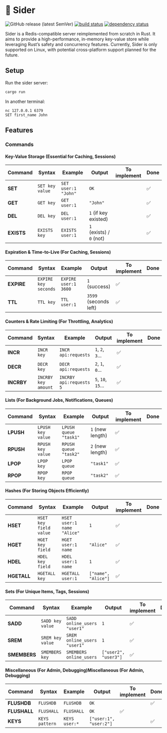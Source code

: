 # 🐆 Sider

![GitHub release (latest SemVer)](https://img.shields.io/github/v/release/bourdeau/sider) [![build status](https://github.com/bourdeau/sider/actions/workflows/build.yml/badge.svg)](https://github.com/bourdeau/sider/actions) [![dependency status](https://deps.rs/repo/github/bourdeau/sider/status.svg)](https://deps.rs/repo/github/bourdeau/sider)

Sider is a Redis-compatible server reimplemented from scratch in Rust. It aims to provide a high-performance, in-memory key-value store while leveraging Rust’s safety and concurrency features. Currently, Sider is only supported on Linux, with potential cross-platform support planned for the future.


## Setup

Run the sider server:

```bash
cargo run
```
In another terminal:

```
nc 127.0.0.1 6379
SET first_name John
```

## Features

### Commands

#### Key-Value Storage (Essential for Caching, Sessions)

| Command  | Syntax | Example | Output | To implement | Done |
|----------|--------|---------|--------|-------------|------|
| **SET**  | `SET key value` | `SET user:1 "John"` | `OK` |  | ✅ |
| **GET**  | `GET key` | `GET user:1` | `"John"` |  | ✅ |
| **DEL**  | `DEL key` | `DEL user:1` | `1` (if key existed) |  | ✅ |
| **EXISTS** | `EXISTS key` | `EXISTS user:1` | `1` (exists) / `0` (not) |  | ✅ |


#### Expiration & Time-to-Live (For Caching, Sessions)

| Command  | Syntax | Example | Output | To implement | Done |
|----------|--------|---------|--------|-------------|------|
| **EXPIRE** | `EXPIRE key seconds` | `EXPIRE user:1 3600` | `1` (success) | ✅ |   |
| **TTL**  | `TTL key` | `TTL user:1` | `3599` (seconds left) | ✅ |   |


#### Counters & Rate Limiting (For Throttling, Analytics)

| Command  | Syntax | Example | Output | To implement | Done |
|----------|--------|---------|--------|-------------|------|
| **INCR**  | `INCR key` | `INCR api:requests` | `1`, `2`, `3`... | ✅ |   |
| **DECR**  | `DECR key` | `DECR api:requests` | `2`, `1`, `0`... | ✅ |   |
| **INCRBY** | `INCRBY key amount` | `INCRBY api:requests 5` | `5`, `10`, `15`... | ✅ |   |


#### Lists (For Background Jobs, Notifications, Queues)

| Command  | Syntax | Example | Output | To implement | Done |
|----------|--------|---------|--------|-------------|------|
| **LPUSH** | `LPUSH key value` | `LPUSH queue "task1"` | `1` (new length) | ✅ |   |
| **RPUSH** | `RPUSH key value` | `RPUSH queue "task2"` | `2` (new length) | ✅ |   |
| **LPOP**  | `LPOP key` | `LPOP queue` | `"task1"` | ✅ |   |
| **RPOP**  | `RPOP key` | `RPOP queue` | `"task2"` | ✅ |   |


#### Hashes (For Storing Objects Efficiently)

| Command  | Syntax | Example | Output | To implement | Done |
|----------|--------|---------|--------|-------------|------|
| **HSET**  | `HSET key field value` | `HSET user:1 name "Alice"` | `1` | ✅ |   |
| **HGET**  | `HGET key field` | `HGET user:1 name` | `"Alice"` | ✅ |   |
| **HDEL**  | `HDEL key field` | `HDEL user:1 name` | `1` | ✅ |   |
| **HGETALL** | `HGETALL key` | `HGETALL user:1` | `["name", "Alice"]` | ✅ |   |


#### Sets (For Unique Items, Tags, Sessions)

| Command  | Syntax | Example | Output | To implement | Done |
|----------|--------|---------|--------|-------------|------|
| **SADD**  | `SADD key value` | `SADD online_users "user1"` | `1` | ✅ |   |
| **SREM**  | `SREM key value` | `SREM online_users "user1"` | `1` | ✅ |   |
| **SMEMBERS** | `SMEMBERS key` | `SMEMBERS online_users` | `["user2", "user3"]` | ✅ |   |


#### Miscellaneous (For Admin, Debugging)Miscellaneous (For Admin, Debugging)

| Command  | Syntax | Example | Output | To implement | Done |
|----------|--------|---------|--------|-------------|------|
| **FLUSHDB** | `FLUSHDB` | `FLUSHDB` | `OK` | | ✅ |
| **FLUSHALL** | `FLUSHALL` | `FLUSHALL` | `OK` | ✅ |   |
| **KEYS** | `KEYS pattern` | `KEYS user:*` | `["user:1", "user:2"]` |  | ✅ |

